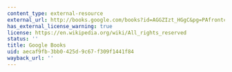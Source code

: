 ```yaml
---
content_type: external-resource
external_url: http://books.google.com/books?id=AGGZIzt_HGgC&pg=PAfrontcover
has_external_license_warning: true
license: https://en.wikipedia.org/wiki/All_rights_reserved
status: ''
title: Google Books
uid: aecaf9fb-3bb0-425d-9c67-f309f1441f84
wayback_url: ''
---
```

